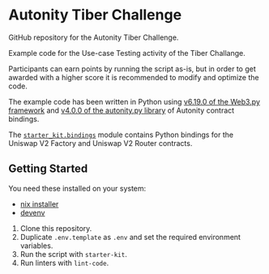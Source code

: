 # Autonity Tiber Challenge

GitHub repository for the Autonity Tiber Challenge.

Example code for the Use-case Testing activity of the Tiber Challange.

Participants can earn points by running the script as-is, but in order to get
awarded with a higher score it is recommended to modify and optimize the code.

The example code has been written in Python using [v6.19.0 of the Web3.py
framework](https://web3py.readthedocs.io/en/v6.19.0/) and [v4.0.0 of the
autonity.py library](https://github.com/autonity/autonity.py/tree/v4.0.0) of Autonity
contract bindings.

The [`starter_kit.bindings`](./starter_kit/bindings/) module contains Python
bindings for the Uniswap V2 Factory and Uniswap V2 Router contracts.

## Getting Started

You need these installed on your system:

- [nix installer](https://zero-to-nix.com/concepts/nix-installer) 
- [devenv](https://devenv.sh/getting-started/) 

1. Clone this repository.
2. Duplicate `.env.template` as `.env` and set the required environment variables.
3. Run the script with `starter-kit`.
4. Run linters with `lint-code`.
